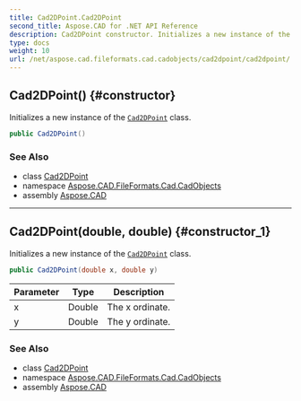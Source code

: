 ```yaml
---
title: Cad2DPoint.Cad2DPoint
second_title: Aspose.CAD for .NET API Reference
description: Cad2DPoint constructor. Initializes a new instance of the Cad2DPoint class
type: docs
weight: 10
url: /net/aspose.cad.fileformats.cad.cadobjects/cad2dpoint/cad2dpoint/
---
```

## Cad2DPoint() {#constructor}

Initializes a new instance of the [`Cad2DPoint`](../) class.

```csharp
public Cad2DPoint()
```

### See Also

* class [Cad2DPoint](../)
* namespace [Aspose.CAD.FileFormats.Cad.CadObjects](../../cad2dpoint/)
* assembly [Aspose.CAD](../../../)

---

## Cad2DPoint(double, double) {#constructor_1}

Initializes a new instance of the [`Cad2DPoint`](../) class.

```csharp
public Cad2DPoint(double x, double y)
```

| Parameter | Type | Description |
| --- | --- | --- |
| x | Double | The x ordinate. |
| y | Double | The y ordinate. |

### See Also

* class [Cad2DPoint](../)
* namespace [Aspose.CAD.FileFormats.Cad.CadObjects](../../cad2dpoint/)
* assembly [Aspose.CAD](../../../)


